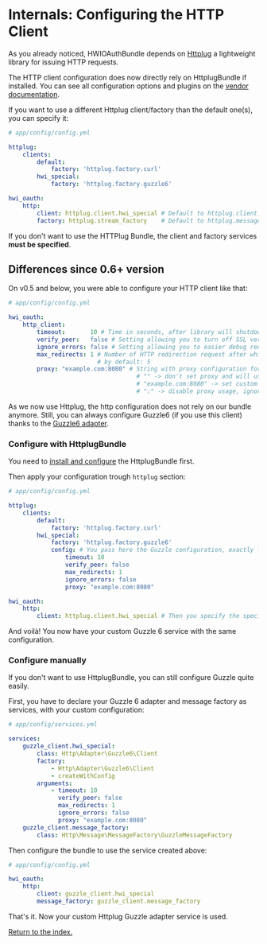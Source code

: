 Internals: Configuring the HTTP Client
======================================
As you already noticed, HWIOAuthBundle depends on [Httplug](http://httplug.io)
a lightweight library for issuing HTTP requests.

The HTTP client configuration does now directly rely on HttplugBundle if installed.
You can see all configuration options and plugins on the
[vendor documentation](http://docs.php-http.org/en/latest/integrations/symfony-bundle.html#usage).

If you want to use a different Httplug client/factory than the default one(s), you can specify it:

```yaml
# app/config/config.yml

httplug:
    clients:
        default:
            factory: 'httplug.factory.curl'
        hwi_special:
            factory: 'httplug.factory.guzzle6'

hwi_oauth:
    http:
        client: httplug.client.hwi_special # Default to httplug.client.default
        factory: httplug.stream_factory    # Default to httplug.message_factory.default
```

If you don't want to use the HTTPlug Bundle, the client and factory services **must be specified**.

## Differences since 0.6+ version

On v0.5 and below, you were able to configure your HTTP client like that:

```yaml
# app/config/config.yml

hwi_oauth:
    http_client:
        timeout:       10 # Time in seconds, after library will shutdown request, by default: 5
        verify_peer:   false # Setting allowing you to turn off SSL verification, by default: true
        ignore_errors: false # Setting allowing you to easier debug request errors, by default: true
        max_redirects: 1 # Number of HTTP redirection request after which library will shutdown request,
                         # by default: 5
        proxy: "example.com:8080" # String with proxy configuration for cURL connections, ignored by default.
                                    # "" -> don't set proxy and will use proxy system
                                    # "example.com:8080" -> set custom proxy
                                    # ":" -> disable proxy usage, ignoring also proxy system and ENVIRONMENT variables
```

As we now use Httplug, the http configuration does not rely on our bundle anymore.
Still, you can always configure Guzzle6 (if you use this client) thanks to the
[Guzzle6 adapter](http://docs.php-http.org/en/latest/clients/guzzle6-adapter.html).

### Configure with HttplugBundle

You need to [install and configure](../1-setting_up_the_bundle.md) the HttplugBundle first.

Then apply your configuration trough `httplug` section:

```yaml
# app/config/config.yml

httplug:
    clients:
        default:
            factory: 'httplug.factory.curl'
        hwi_special:
            factory: 'httplug.factory.guzzle6'
            config: # You pass here the Guzzle configuration, exactly like before.
                timeout: 10
                verify_peer: false
                max_redirects: 1
                ignore_errors: false
                proxy: "example.com:8080"

hwi_oauth:
    http:
        client: httplug.client.hwi_special # Then you specify the special service to use.
```

And voilà! You now have your custom Guzzle 6 service with the same configuration.

### Configure manually

If you don't want to use HttplugBundle, you can still configure Guzzle quite easily.

First, you have to declare your Guzzle 6 adapter and message factory as services, with your custom configuration:

```yaml
# app/config/services.yml

services:
    guzzle_client.hwi_special:
        class: Http\Adapter\Guzzle6\Client
        factory:
            - Http\Adapter\Guzzle6\Client
            - createWithConfig
        arguments:
            - timeout: 10
              verify_peer: false
              max_redirects: 1
              ignore_errors: false
              proxy: "example.com:8080"
    guzzle_client.message_factory:
        class: Http\Message\MessageFactory\GuzzleMessageFactory
```

Then configure the bundle to use the service created above:

```yaml
# app/config/config.yml

hwi_oauth:
    http:
        client: guzzle_client.hwi_special
        message_factory: guzzle_client.message_factory
```

That's it. Now your custom Httplug Guzzle adapter service is used.

[Return to the index.](../index.md)
